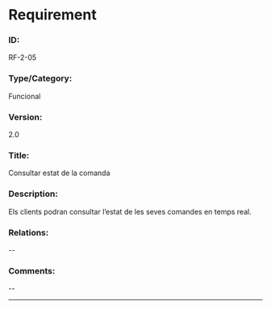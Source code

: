 # Requirement

### ID:
RF-2-05

### Type/Category:
Funcional

### Version:
2.0

### Title:
Consultar estat de la comanda

### Description:
Els clients podran consultar l’estat de les seves comandes en temps real.

### Relations:
--

### Comments:
--

---